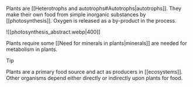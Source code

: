 Plants are [[Heterotrophs and autotrophs#Autotrophs|autotrophs]]. They make their own food from simple inorganic substances by [[photosynthesis]]. <span class="hi-blue">Oxygen</span> is released as a <span class="hi-green">by-product</span> in the process.

![[photosynthesis_abstract.webp|400]]

Plants require some [[Need for minerals in plants|minerals]] are needed for metabolism in plants.

> [!tip]
> Plants are a <span class="hi-blue">primary food source</span> and act as <span class="hi-blue">producers</span> in [[ecosystems]]. Other organisms depend either directly or indirectly upon plants for food.
